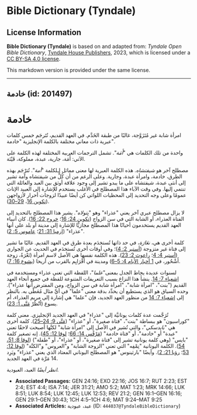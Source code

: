 # Bible Dictionary (Tyndale)

## License Information

**Bible Dictionary (Tyndale)** is based on and adapted from: _Tyndale Open Bible Dictionary_, [Tyndale House Publishers](https://tyndaleopenresources.com/), 2023, which is licensed under a [CC BY-SA 4.0 license](https://creativecommons.org/licenses/by-sa/4.0/legalcode.en).

This markdown version is provided under the same license.



--------------------------------

## خادمة (id: 201497)

خادمة
=====

امرأة شابة غير مُتَزَوَّجة، غالبًا من طبقة الخَدَّم. في العهد القديم، تُتَرجَم خمس كلمات عبرية ذات معاني مختلفة بالكلمة الإنجليزية "خادمة".

واحدة من تلك الكلمات هي "*أَمَة*". تشمل الترجمات العربية المختلفة لهذه الكلمة على الآتي: أَمَة، جارية، عبدة، مملوكة، قَيْنَة.

مصطلح آخر هو *شيفتشاه*. هذه الكلمة العبرية لها معنى مماثل لـلكلمة "*أمة*". تُترْجَم بهذه الطرق، خادمة، وامرأة عبدة، وجارية. وعلى الرغم من أن كُلٍّ من شيفتشاه وآمة تشير إلى أنثى عبدة، شيفتشاه على ما يبدو تشير إلى وجود علاقة أوثق بين العبد والعائلة التي تنتمي إليها. وفي وقت الآباء هذا المصطلح في الأغلب يستخدم للإشارة إلى العبيد الإناث عمومًا وعلى وجه التحديد إلى المحظيات اللواتي كن أيضًا عبيدًا لزوجات أحرار لأزواجهن ([تكوين 16](https://ref.ly/Gen16:1-Gen16:16)، [29–30](https://ref.ly/Gen29:1-Gen30:43)).

لا يزال مصطلح عبري آخر يعني "عذراء" وهو "*بِتولاه*". يشير هذا المصطلح بالتحديد إلى الفتاة العذراء، أو الشابة التي في سن الزواج ([تكوين 24: 16](https://ref.ly/Gen24:16)؛ [خروج 22: 16](https://ref.ly/Exod22:16)). كان أنبياء العهد القديم يستخدمون أحيانًا هذا المصطلح مجازيًّا للإشارة إلى مدينة أو بلد على أنها "عذراء" ([إرميا 31: 21](https://ref.ly/Jer31:21)؛ [عاموس 5: 2](https://ref.ly/Amos5:2)).

كلمة أخرى هي، *نعَارَة*، في حد ذاتها تُستخدَم بعدة طرق في العهد القديم. غالبًا ما تشير إلى فتاة غير متزوجة ([أستير 2: 4](https://ref.ly/Esth2:4))؛ وفي أوقات أخرى تُستخدَم في الحديث عن الجواري ([أستير 4: 4](https://ref.ly/Esth4:4)؛ [راعوث 2: 23](https://ref.ly/Ruth2:23)). هذه الكلمة نفسها هي الأصل لاسم امرأة (نَعْرَةُ، زوجة أَشْحُور، في [1 أخبار الأيام 4: 5–6](https://ref.ly/1Chr4:5-1Chr4:6)) ومدينة في أَفْرَايِم بالقرب من أريحا ([يشوع 16: 7](https://ref.ly/Josh16:7)).

لسنوات عديدة يحاط الجدل بمعنى"*علما*"، اللفظة التي تعني عذراء ومستخدمة في [إشعياء 7: 14](https://ref.ly/Isa7:14). ينشأ هذا النزاع بسبب التعريفات المتنوعة للفظة في جميع أنحاء العهد القديم ("بنت"، "امرأة شابة"، "امرأة شابة في سن الزواج، ومن المفترض أنها عذراء"). وحده السياق هو الذي يستطيع أن يحدِّد بدقة معنى "علما" في أيِّ مثال مُعَطَّى به. بالنظر إلى [إشعياء 7: 14](https://ref.ly/Isa7:14) من منظور العهد الجديد، فإن "علما" هي إشارة إلى مريم العذراء، أم يسوع (اُنْظُرْ [مَتَّى 1: 23](https://ref.ly/Matt1:23)).

تُرَجَّمت عدة كلمات يونانيَّة إلى "عذراء" في العهد الجديد الإنجليزي. معنى كلمة "كوراسيون" هو ببساطة "بنت"، "فتاة صغيرة"، أو "عذراء" ([مَتَّى 9: 24–25](https://ref.ly/Matt9:24-Matt9:25)). كلمة أخرى هي "*بايدسكي*"، والتي تُشير في الأصل إلى "امرأة شابة" لكنَّها أصبحت لاحقًا تعني "عبدة" أو "خادمة"، أو "فتاة خادمة" ([مَرْقُس 14: 66](https://ref.ly/Mark14:66)؛ [لوقا 12: 45](https://ref.ly/Luke12:45)). إنه تصغير كلمة "بايس" (وهي كلمة يونانية تشير إلى "فتاة صغيرة"، أو "عذراء"، أو "طفلة") ([لوقا 8: 51، 54](https://ref.ly/Luke8:51)). الكلمة اليونانية "نِمْفِه" التي تعني "الزوجة الشابة" و"العروس" و"الكنَّة" ([لوقا 12: 53](https://ref.ly/Luke12:53)؛ [رؤيا 21: 2](https://ref.ly/Rev21:2)). وأيضًا "بارثينوس" هو المصطلح اليوناني المعتاد الذي يعني "عذراء" ويَرِد 14 مَرَّة في العهد الجديد.

*انظر أيضًا* العبد، العبودية.

* **Associated Passages:** GEN 24:16; EXO 22:16; JOS 16:7; RUT 2:23; EST 2:4; EST 4:4; ISA 7:14; JER 31:21; AMO 5:2; MAT 1:23; MRK 14:66; LUK 8:51; LUK 8:54; LUK 12:45; LUK 12:53; REV 21:2; GEN 16:1–GEN 16:16; GEN 29:1–GEN 30:43; 1CH 4:5–1CH 4:6; MAT 9:24–MAT 9:25
* **Associated Articles:** عبد، عبودية (ID: `444037@TyndaleBibleDictionary`)

